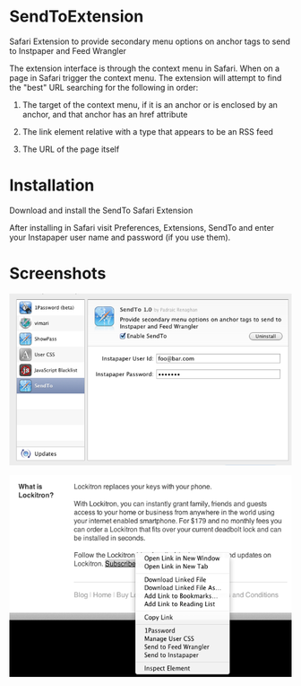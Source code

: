 SendToExtension
===============

Safari Extension to provide secondary menu options on anchor tags to send to Instpaper and Feed Wrangler

The extension interface is through the context menu in Safari. When on a page in Safari trigger the context menu. The extension will attempt to find the "best" URL searching for the following in order:

1. The target of the context menu, if it is an anchor or is enclosed by an anchor, and that anchor has an href attribute

2. The link element relative with a type that appears to be an RSS feed

3. The URL of the page itself

Installation
============

Download and install the SendTo Safari Extension

After installing in Safari visit Preferences, Extensions, SendTo and
enter your Instapaper user name and password (if you use them).

Screenshots
===========

![Settings](settings.png)

![Context Menu](screenshot.png)

